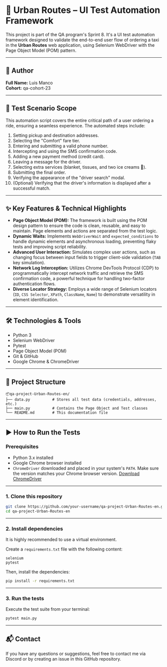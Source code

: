 # 🚕 Urban Routes – UI Test Automation Framework

This project is part of the QA program's Sprint 8. It's a UI test automation framework designed to validate the end-to-end user flow of ordering a taxi in the **Urban Routes** web application, using Selenium WebDriver with the Page Object Model (POM) pattern.

---

## 👤 Author

**Full Name:** Luis Manco  
**Cohort:** qa-cohort-23

---

## 📌 Test Scenario Scope

This automation script covers the entire critical path of a user ordering a ride, ensuring a seamless experience. The automated steps include:

1. Setting pickup and destination addresses.
2. Selecting the "Comfort" fare tier.
3. Entering and submitting a valid phone number.
4. Intercepting and using the SMS confirmation code.
5. Adding a new payment method (credit card).
6. Leaving a message for the driver.
7. Selecting extra services (blanket, tissues, and two ice creams 🍦).
8. Submitting the final order.
9. Verifying the appearance of the "driver search" modal.
10. (Optional) Verifying that the driver's information is displayed after a successful match.

---

## ✨ Key Features & Technical Highlights

* **Page Object Model (POM):** The framework is built using the POM design pattern to ensure the code is clean, reusable, and easy to maintain. Page elements and actions are separated from the test logic.
* **Dynamic Waits:** Implements `WebDriverWait` and `expected_conditions` to handle dynamic elements and asynchronous loading, preventing flaky tests and improving script reliability.
* **Advanced User Interaction:** Simulates complex user actions, such as changing focus between input fields to trigger client-side validation (`TAB` key simulation).
* **Network Log Interception:** Utilizes Chrome DevTools Protocol (CDP) to programmatically intercept network traffic and retrieve the SMS confirmation code, a powerful technique for handling two-factor authentication flows.
* **Diverse Locator Strategy:** Employs a wide range of Selenium locators (`ID`, `CSS Selector`, `XPath`, `ClassName`, `Name`) to demonstrate versatility in element identification.

---

## 🛠️ Technologies & Tools

- Python 3
- Selenium WebDriver
- Pytest
- Page Object Model (POM)
- Git & GitHub
- Google Chrome & ChromeDriver

---

## 📁 Project Structure

```
📦qa-project-Urban-Routes-en/
├── data.py          # Stores all test data (credentials, addresses, etc.)
├── main.py          # Contains the Page Object and Test classes
└── README.md        # This documentation file
```

---

## ▶️ How to Run the Tests

### Prerequisites

* Python 3.x installed
* Google Chrome browser installed
* `ChromeDriver` downloaded and placed in your system's `PATH`. Make sure the version matches your Chrome browser version. [Download ChromeDriver](https://googlechromelabs.github.io/chrome-for-testing/)

---

### 1. Clone this repository

```bash
git clone https://github.com/your-username/qa-project-Urban-Routes-en.git
cd qa-project-Urban-Routes-en
```

---

### 2. Install dependencies

It is highly recommended to use a virtual environment.

Create a `requirements.txt` file with the following content:

```
selenium
pytest
```

Then, install the dependencies:

```bash
pip install -r requirements.txt
```

---

### 3. Run the tests

Execute the test suite from your terminal:

```bash
pytest main.py
```

---

## 📬 Contact

If you have any questions or suggestions, feel free to contact me via Discord or by creating an issue in this GitHub repository.
